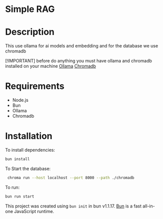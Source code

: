 # Simple RAG

# Description

This use ollama for ai models and embedding and for the database we use chromadb

[!IMPORTANT]
before do anything you must have ollama and chromadb installed on your machine
[Ollama](https://ollama.com/)
[Chromadb](https://docs.trychroma.com/getting-started)

# Requirements

- Node.js
- Bun
- Ollama
- Chromadb

# Installation

To install dependencies:

```bash
bun install
```

To Start the database:

```bash
 chroma run --host localhost --port 8000 --path ./chromadb
```

To run:

```bash
bun run start
```

This project was created using `bun init` in bun v1.1.17. [Bun](https://bun.sh) is a fast all-in-one JavaScript runtime.
